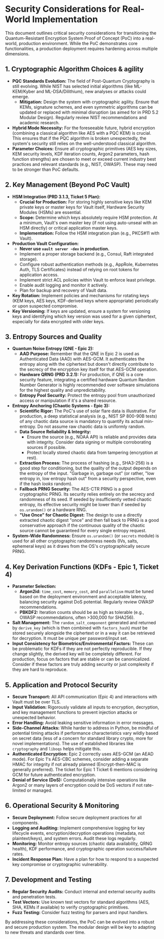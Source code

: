 # Security Considerations for Real-World Implementation

This document outlines critical security considerations for transitioning the Quantum-Resistant Encryption System Proof of Concept (PoC) into a real-world, production environment. While the PoC demonstrates core functionalities, a production deployment requires hardening across multiple dimensions.

## 1. Cryptographic Algorithm Choices & agility

*   **PQC Standards Evolution:** The field of Post-Quantum Cryptography is still evolving. While NIST has selected initial algorithms (like ML-KEM/Kyber and ML-DSA/Dilithium), new analyses or attacks could emerge.
    *   **Mitigation:** Design the system with cryptographic agility. Ensure that KEMs, signature schemes, and even symmetric algorithms can be updated or replaced with minimal disruption (as aimed for in PRD 5.2 Modular Design). Regularly review NIST recommendations and academic research.
*   **Hybrid Mode Necessity:** For the foreseeable future, hybrid encryption (combining a classical algorithm like AES with a PQC KEM) is crucial. This ensures that if the PQC algorithm is broken unexpectedly, the system's security still relies on the well-understood classical algorithm.
*   **Parameter Choices:** Ensure all cryptographic primitives (AES key sizes, KEM security levels, KDF iteration counts, Argon2 parameters, hash function strengths) are chosen to meet or exceed current industry best practices and relevant standards (e.g., NIST, OWASP). These may need to be stronger than PoC defaults.

## 2. Key Management (Beyond PoC Vault)

*   **HSM Integration (PRD 3.1.3, Ticket 5 Plan):**
    *   **Crucial for Production:** For storing highly sensitive keys like KEM private keys or master keys for Vault itself, Hardware Security Modules (HSMs) are essential.
    *   **Scope:** Determine which keys absolutely require HSM protection. At a minimum, Vault's own master key (if not using auto-unseal with an HSM directly) or critical application master keys.
    *   **Implementation:** Follow the HSM integration plan (e.g., PKCS#11 with Vault).
*   **Production Vault Configuration:**
    *   **Never use `vault server -dev` in production.**
    *   Implement a proper storage backend (e.g., Consul, Raft integrated storage).
    *   Configure robust authentication methods (e.g., AppRole, Kubernetes Auth, TLS Certificates) instead of relying on root tokens for application access.
    *   Implement strict ACL policies within Vault to enforce least privilege.
    *   Enable audit logging and monitor it actively.
    *   Plan for backup and recovery of Vault data.
*   **Key Rotation:** Implement policies and mechanisms for rotating keys (KEM keys, AES keys, KDF-derived keys where appropriate) periodically or upon suspected compromise.
*   **Key Versioning:** If keys are updated, ensure a system for versioning keys and identifying which key version was used for a given ciphertext, especially for data encrypted with older keys.

## 3. Entropy Sources and Quality

*   **Quantum Noise Entropy (QNE - Epic 2):**
    *   **AAD Purpose:** Remember that the QNE in Epic 2 is used as Authenticated Data (AAD) with AES-GCM. It authenticates the entropy along with the ciphertext but doesn't directly contribute to the secrecy of the encryption key itself for that AES-GCM operation.
    *   **Hardware QRNG (PRD 3.2.1):** For production, if QNE is a core security feature, integrating a certified hardware Quantum Random Number Generator is highly recommended over software simulations for the highest quality and unpredictability.
    *   **Entropy Pool Security:** Protect the entropy pool from unauthorized access or manipulation if it's a shared resource.
*   **Entropy Anchoring (Chaotic Systems - Epic 3):**
    *   **Scientific Rigor:** The PoC's use of solar flare data is illustrative. For production, a deep statistical analysis (e.g., NIST SP 800-90B tests) of any chaotic data source is mandatory to quantify its actual min-entropy. Do not assume raw chaotic data is uniformly random.
    *   **Data Source Reliability & Integrity:**
        *   Ensure the source (e.g., NOAA API) is reliable and provides data with integrity. Consider data signing or multiple corroborating sources if possible.
        *   Protect locally stored chaotic data from tampering (encryption at rest).
    *   **Extraction Process:** The process of hashing (e.g., SHA3-256) is a good step for conditioning, but the quality of the output depends on the entropy of the input. "Garbage in, garbage out" (or rather, "low entropy in, low entropy hash out" from a security perspective, even if the hash *looks* random).
    *   **Fallback PRNG Security:** The AES-CTR PRNG is a good cryptographic PRNG. Its security relies entirely on the secrecy and randomness of its seed. If seeded by insufficiently vetted chaotic entropy, its effective security might be lower than if seeded by `os.urandom()` or a hardware RNG.
    *   **"Use Once" for Chaotic Digest:** The design to use a directly extracted chaotic digest "once" and then fall back to PRNG is a good conservative approach if the continuous quality of the chaotic source cannot be guaranteed for every single entropy request.
*   **System-Wide Randomness:** Ensure `os.urandom()` (or `secrets` module) is used for all other cryptographic randomness needs (IVs, salts, ephemeral keys) as it draws from the OS's cryptographically secure PRNG.

## 4. Key Derivation Functions (KDFs - Epic 1, Ticket 4)

*   **Parameter Selection:**
    *   **Argon2id:** `time_cost`, `memory_cost`, and `parallelism` must be tuned based on the deployment environment and acceptable latency, balancing security against DoS potential. Regularly review OWASP recommendations.
    *   **PBKDF2:** Iteration counts should be as high as tolerable (e.g., OWASP recommendations, often >300,000 for SHA256).
*   **Salt Management:** The `random_salt_component` generated and returned by `derive_key` (which is then combined with `factors_hash`) *must* be stored securely alongside the ciphertext or in a way it can be retrieved for decryption. It must be unique per password/input set.
*   **Input Consistency for Biometrics/Environmental Factors:** These can be problematic for KDFs if they are not perfectly reproducible. If they change slightly, the derived key will be completely different. For production, focus on factors that are stable or can be canonicalized. Consider if these factors are truly adding security or just complexity if they are hard to reproduce.

## 5. Application and Protocol Security

*   **Secure Transport:** All API communication (Epic 4) and interactions with Vault must be over TLS.
*   **Input Validation:** Rigorously validate all inputs to encryption, decryption, and key management functions to prevent injection attacks or unexpected behavior.
*   **Error Handling:** Avoid leaking sensitive information in error messages.
*   **Side-Channel Attacks:** While harder to address in Python, be mindful of potential timing attacks if performance characteristics vary wildly based on secret data (less of a concern for standard library crypto, more for novel implementations). The use of established libraries like `cryptography` and `liboqs` helps mitigate this.
*   **Authenticated Encryption:** Epic 2 correctly uses AES-GCM (an AEAD mode). For Epic 1's AES-CBC schemes, consider adding a separate HMAC for integrity if not already planned (Encrypt-then-MAC is generally preferred). The ticket for Epic 1 Ticket 6 mentions considering GCM for future authenticated encryption.
*   **Denial of Service (DoS):** Computationally intensive operations like Argon2 or many layers of encryption could be DoS vectors if not rate-limited or managed.

## 6. Operational Security & Monitoring

*   **Secure Deployment:** Follow secure deployment practices for all components.
*   **Logging and Auditing:** Implement comprehensive logging for key lifecycle events, encryption/decryption operations (metadata, not plaintext/keys), and system errors. Audit these logs regularly.
*   **Monitoring:** Monitor entropy sources (chaotic data availability, QRNG health), KDF performance, and cryptographic operation success/failure rates.
*   **Incident Response Plan:** Have a plan for how to respond to a suspected key compromise or cryptographic vulnerability.

## 7. Development and Testing

*   **Regular Security Audits:** Conduct internal and external security audits and penetration tests.
*   **Test Vectors:** Use known test vectors for standard algorithms (AES, SHA, KEMs if available) to verify cryptographic primitives.
*   **Fuzz Testing:** Consider fuzz testing for parsers and input handlers.

By addressing these considerations, the PoC can be evolved into a robust and secure production system. The modular design will be key to adapting to new threats and standards over time.